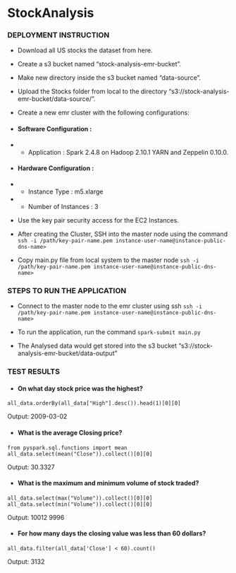 # StockAnalysis

### DEPLOYMENT INSTRUCTION
- Download all US stocks the dataset from here.
- Create a s3 bucket named “stock-analysis-emr-bucket”.
- Make new directory inside the s3 bucket named “data-source”. 
- Upload the Stocks folder from local to the directory “s3://stock-analysis-emr-bucket/data-source/”.
- Create a new emr cluster with the following configurations:
- #### Software Configuration : 
 - - Application : Spark 2.4.8 on Hadoop 2.10.1 YARN and Zeppelin 0.10.0.
- #### Hardware Configuration : 
- - Instance Type : m5.xlarge
- - Number of Instances : 3
- Use the key pair security access for the EC2 Instances.
- After creating the Cluster, SSH into the master node using the command 
`ssh -i /path/key-pair-name.pem instance-user-name@instance-public-dns-name>` 


- Copy main.py file from local system to the master node
`ssh -i /path/key-pair-name.pem instance-user-name@instance-public-dns-name>` 


### STEPS TO RUN THE APPLICATION
- Connect to the master node to the emr cluster using ssh 
`ssh -i /path/key-pair-name.pem instance-user-name@instance-public-dns-name>` 


 - To run the application, run the command 
`spark-submit main.py`


- The Analysed data would get stored into the s3 bucket “s3://stock-analysis-emr-bucket/data-output”

### TEST RESULTS	
- #### On what day stock price was the highest?
`all_data.orderBy(all_data["High"].desc()).head(1)[0][0]`


Output: 2009-03-02

- #### What is the average Closing price?
`from pyspark.sql.functions import mean
all_data.select(mean("Close")).collect()[0][0]`


Output: 30.3327


- #### What is the maximum and minimum volume of stock traded?
`all_data.select(max("Volume")).collect()[0][0]
all_data.select(min("Volume")).collect()[0][0]`


Output: 10012
        9996



- #### For how many days the closing value was less than 60 dollars?
`all_data.filter(all_data['Close'] < 60).count()`


Output: 3132

